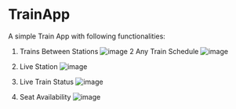 # TrainApp
A simple Train App with following functionalities:

1. Trains Between Stations
  ![image](https://github.com/howebo/TrainApp/assets/129828032/5b572009-1247-4985-87ee-83bdd5173f44)
2 Any Train Schedule
   ![image](https://github.com/howebo/TrainApp/assets/129828032/29853365-f21b-4b23-bcc5-908a127db6d5)
3. Live Station
  ![image](https://github.com/howebo/TrainApp/assets/129828032/805cff0b-64b4-45b4-9961-8b9d7d7a9398)

4. Live Train Status
![image](https://github.com/howebo/TrainApp/assets/129828032/30df729b-39cd-4d27-81c9-4b82a684d7c9)

5. Seat Availability
![image](https://github.com/howebo/TrainApp/assets/129828032/4ccd1e25-de92-41eb-9f07-e5de45bcd348)
